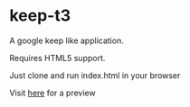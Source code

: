 # keep-t3  

A google keep like application.

Requires HTML5 support.

Just clone and run index.html in your browser

Visit [here](https://rramaa.github.io/keep-t3) for a preview
